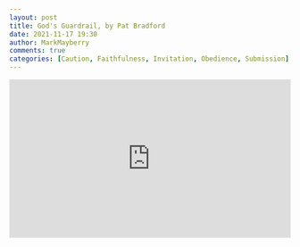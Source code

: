 ```yaml
---
layout: post
title: God's Guardrail, by Pat Bradford
date: 2021-11-17 19:30
author: MarkMayberry
comments: true
categories: [Caution, Faithfulness, Invitation, Obedience, Submission]
---
```

<div style="padding: 56.25% 0 0 0; position: relative;"><iframe style="position: absolute; top: 0; left: 0; width: 100%; height: 100%;" title="2021-11-17-pm-PB-Invitation-Gods-Guardrail.mp4" src="https://player.vimeo.com/video/647916647?h=dbc8450749&amp;badge=0&amp;autopause=0&amp;player_id=0&amp;app_id=58479" frameborder="0" allowfullscreen=""></iframe></div>
<p>
<script src="https://player.vimeo.com/api/player.js"></script>
</p>
